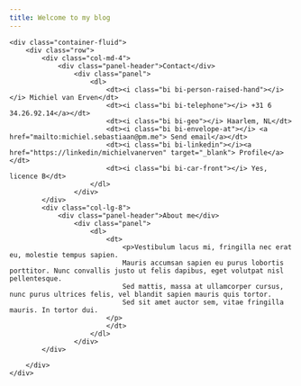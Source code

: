 ```yaml
---
title: Welcome to my blog
---
```



	<div class="container-fluid">
		<div class="row">
			<div class="col-md-4">
				<div class="panel-header">Contact</div>
					<div class="panel">
						<dl>
							<dt><i class="bi bi-person-raised-hand"></i></i> Michiel van Erven</dt>
							<dt><i class="bi bi-telephone"></i> +31 6 34.26.92.14</a></dt>
							<dt><i class="bi bi-geo"></i> Haarlem, NL</dt>
							<dt><i class="bi bi-envelope-at"></i> <a href="mailto:michiel.sebastiaan@pm.me"> Send email</a></dt>
							<dt><i class="bi bi-linkedin"></i><a href="https://linkedin/michielvanerven" target="_blank"> Profile</a></dt>
							<dt><i class="bi bi-car-front"></i> Yes, licence B</dt>
						</dl>
					</div>
			</div>
			<div class="col-lg-8">
				<div class="panel-header">About me</div>
					<div class="panel">
						<dl>
							<dt>
								<p>Vestibulum lacus mi, fringilla nec erat eu, molestie tempus sapien. 
								Mauris accumsan sapien eu purus lobortis porttitor. Nunc convallis justo ut felis dapibus, eget volutpat nisl pellentesque. 
								Sed mattis, massa at ullamcorper cursus, nunc purus ultrices felis, vel blandit sapien mauris quis tortor. 
								Sed sit amet auctor sem, vitae fringilla mauris. In tortor dui.
							</p>
							</dt>
						</dl>
					</div>
			</div>
			
		</div>
	</div>
